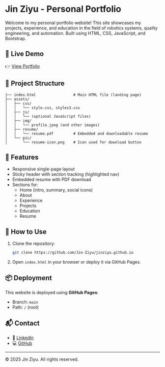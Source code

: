 # Jin Ziyu - Personal Portfolio

Welcome to my personal portfolio website! This site showcases my projects, experience, and education in the field of robotics systems, quality engineering, and automation. Built using HTML, CSS, JavaScript, and Bootstrap.

## 🔗 Live Demo

👉 [View Portfolio](https://jinziyu.github.io)

## 📂 Project Structure

```
├── index.html                 # Main HTML file (landing page)
├── assets/
│   ├── css/
│   │   └── style.css, styles3.css
│   ├── js/
│   │   └── (optional JavaScript files)
│   ├── img/
│   │   └── profile.jpeg (and other images)
│   ├── resume/
│   │   └── resume.pdf         # Embedded and downloadable resume
│   └── pic/
│       └── resume-icon.png    # Icon used for download button
```

## 📄 Features

- Responsive single-page layout
- Sticky header with section tracking (highlighted nav)
- Embedded resume with PDF download
- Sections for:
  - Home (intro, summary, social icons)
  - About
  - Experience
  - Projects
  - Education
  - Resume

## 🚀 How to Use

1. Clone the repository:
   ```bash
   git clone https://github.com/Jin-Ziyu/jinziyu.github.io
   ```

2. Open `index.html` in your browser or deploy it via GitHub Pages.

## 📦 Deployment

This website is deployed using **GitHub Pages**:
- Branch: `main`
- Path: `/` (root)

## 📬 Contact

- 💼 [LinkedIn](https://www.linkedin.com/in/jin-ziyu/)
- 💻 [GitHub](https://github.com/Jin-Ziyu)

---

© 2025 Jin Ziyu. All rights reserved.